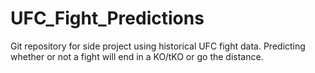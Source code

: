 # UFC_Fight_Predictions
Git repository for side project using historical UFC fight data. Predicting whether or not a fight will end in a KO/tKO or go the distance. 
